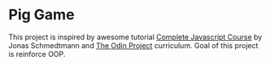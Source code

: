 # Pig Game

This project is inspired by awesome tutorial [Complete Javascript Course](https://www.udemy.com/course/the-complete-javascript-course/) by Jonas Schmedtmann and
[The Odin Project](https://www.theodinproject.com) curriculum.
Goal of this project is reinforce OOP. 
